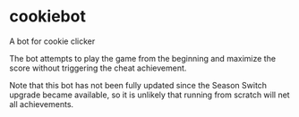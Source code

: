 cookiebot
=========

A bot for cookie clicker

The bot attempts to play the game from the beginning and maximize the score without triggering the cheat achievement.

Note that this bot has not been fully updated since the Season Switch upgrade became available, so it is unlikely that running from scratch will net all achievements.
